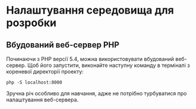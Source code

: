 
# Налаштування середовища для розробки

## Вбудований веб-сервер PHP

Починаючи з PHP версії 5.4, можна використовувати вбудований веб-сервер. Щоб його запустити, виконайте наступну команду в терміналі з кореневої директорії проекту:

```php -S localhost:8000```

Зручна річ особливо для навчання, адже не потрібно турбуватися про налаштування веб-сервера.
